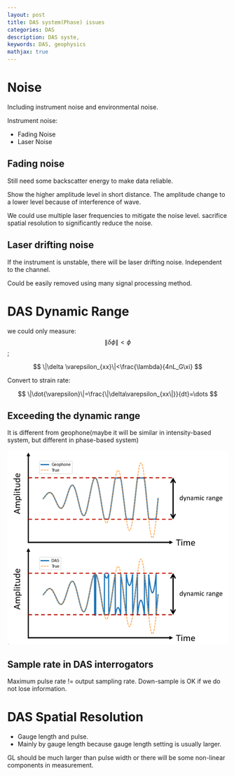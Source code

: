 ```yaml
---
layout: post
title: DAS system(Phase) issues
categories: DAS
description: DAS syste,
keywords: DAS, geophysics
mathjax: true
---
```



# Noise
Including instrument noise and environmental noise. 

Instrument noise: 
- Fading Noise
- Laser Noise

## Fading noise
Still need some backscatter energy to make data reliable. 

Show the higher amplitude level in short distance. The amplitude change to a lower level because of interference of wave. 

We could use multiple laser frequencies to mitigate the noise level. sacrifice spatial resolution to significantly reduce the noise.

## Laser drifting noise 
If the instrument is unstable, there will be laser drifting noise. Independent to the channel. 

Could be easily removed using many signal processing method. 

# DAS Dynamic Range
we could only measure: $$\|\delta \phi\|<\phi$$; 

$$
\|\delta \varepsilon_{xx}\|<\frac{\lambda}{4nL_G\xi}
$$

Convert to strain rate: 

$$
\|\dot{\varepsilon}\|=\frac{\|\delta\varepsilon_{xx\|}}{dt}=\dots
$$

## Exceeding the dynamic range

It is different from geophone(maybe it will be similar in intensity-based system, but different in phase-based system)

![](/images/blog/DAS/EX3_4.png)

## Sample rate in DAS interrogators

Maximum pulse rate != output sampling rate. Down-sample is OK if we do not lose information.

# DAS Spatial Resolution

- Gauge length and pulse.
- Mainly by gauge length because gauge length setting is usually larger. 

GL should be much larger than pulse width or there will be some non-linear components in measurement.